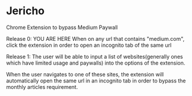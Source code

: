 # Jericho
Chrome Extension to bypass Medium Paywall

Release 0: YOU ARE HERE
When on any url that contains "medium.com", click the extension in order to open an incognito tab of the same url

Release 1:
The user will be able to input a list of websites(generally ones which have limited usage and paywalls) into the options of the extension.


When the user navigates to one of these sites, the extension will automatically open the same url in an incognito tab in order to bypass the monthly articles requirement.
